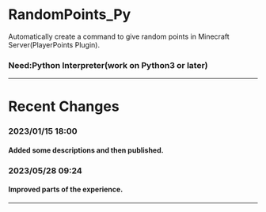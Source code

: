 # RandomPoints_Py
Automatically create a command to give random points in Minecraft Server(PlayerPoints Plugin).
### Need:Python Interpreter(work on Python3 or later)

---
# Recent Changes
### 2023/01/15 18:00
#### Added some descriptions and then published.
### 2023/05/28 09:24
#### Improved parts of the experience.
---

